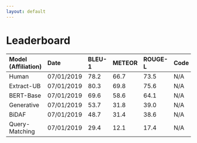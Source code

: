 ```yaml
---
layout: default
---
```


# Leaderboard

| Model (Affiliation)| Date           | BLEU-1 | METEOR | ROUGE-L | Code |
|:-------------------|:---------------|:-------|:-------|:--------|:-----|
| Human              | 07/01/2019     |   78.2 | 66.7   | 73.5    | N/A  |
| Extract-UB         | 07/01/2019     |   80.3 | 69.8   | 75.6    | N/A  |
| BERT-Base          | 07/01/2019     |   69.6 | 58.6   | 64.1    | N/A  |
| Generative         | 07/01/2019     |   53.7 | 31.8   | 39.0    | N/A  |
| BiDAF              | 07/01/2019     |   48.7 | 31.4   | 38.6    | N/A  |
| Query-Matching     | 07/01/2019     |   29.4 | 12.1   | 17.4    | N/A  |
